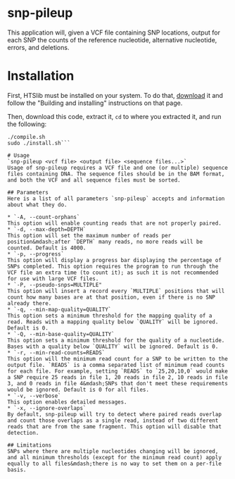 # snp-pileup
This application will, given a VCF file containing SNP locations, output for each SNP the counts of the reference nucleotide, alternative nucleotide, errors, and deletions.

# Installation
First, HTSlib must be installed on your system. To do that, [download](http://www.htslib.org/download/) it and follow the "Building and installing" instructions on that page.

Then, download this code, extract it, `cd` to where you extracted it, and run the following:
```sudo ldconfig # only needs to be run the first time
./compile.sh
sudo ./install.sh```

# Usage
`snp-pileup <vcf file> <output file> <sequence files...>`
Usage of snp-pileup requires a VCF file and one (or multiple) sequence files containing DNA. The sequence files should be in the BAM format, and both the VCF and all sequence files must be sorted.

## Parameters
Here is a list of all parameters `snp-pileup` accepts and information about what they do.

* `-A, --count-orphans`
This option will enable counting reads that are not properly paired.
* `-d, --max-depth=DEPTH`
This option will set the maximum number of reads per position&mdash;after `DEPTH` many reads, no more reads will be counted. Default is 4000.
* `-p, --progress`
This option will display a progress bar displaying the percentage of SNPs completed. This option requires the program to run through the VCF file an extra time (to count it); as such it is not recommended for use with large VCF files.
* `-P, --pseudo-snps=MULTIPLE"
This option will insert a record every `MULTIPLE` positions that will count how many bases are at that position, even if there is no SNP already there.
* `-q, --min-map-quality=QUALITY`
This option sets a minimum threshold for the mapping quality of a read. Reads with a mapping quality below `QUALITY` will be ignored. Default is 0.
* `-Q, --min-base-quality=QUALITY`
This option sets a minimum threshold for the quality of a nucleotide. Bases with a quality below `QUALITY` will be ignored. Default is 0.
* `-r, --min-read-counts=READS`
This option will the minimum read count for a SNP to be written to the output file. `READS` is a comma separated list of minimum read counts for each file. For example, setting `READS` to `25,20,10,0` would make a SNP require 25 reads in file 1, 20 reads in file 2, 10 reads in file 3, and 0 reads in file 4&mdash;SNPs that don't meet these requirements would be ignored. Default is 0 for all files.
* `-v, --verbose`
This option enables detailed messages.
* `-x, --ignore-overlaps`
By default, snp-pileup will try to detect where paired reads overlap and count those overlaps as a single read, instead of two different reads that are from the same fragment. This option will disable that detection.

## Limitations
SNPs where there are multiple nucleotides changing will be ignored, and all minimum thresholds (except for the minimum read count) apply equally to all files&mdash;there is no way to set them on a per-file basis.